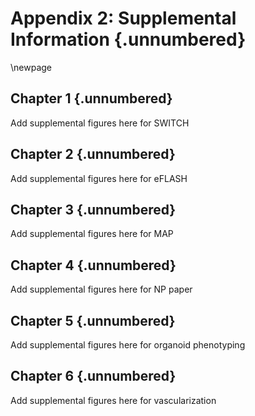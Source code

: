 # Appendix 2: Supplemental Information {.unnumbered}

\newpage

## Chapter 1 {.unnumbered}

Add supplemental figures here for SWITCH

## Chapter 2 {.unnumbered}

Add supplemental figures here for eFLASH

## Chapter 3 {.unnumbered}

Add supplemental figures here for MAP

## Chapter 4 {.unnumbered}

Add supplemental figures here for NP paper

## Chapter 5 {.unnumbered}

Add supplemental figures here for organoid phenotyping

## Chapter 6 {.unnumbered}

Add supplemental figures here for vascularization
